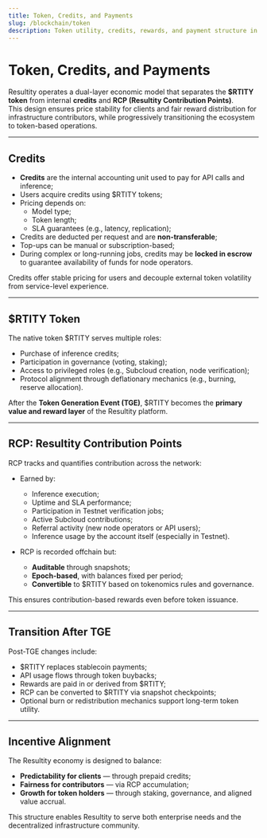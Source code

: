 ```yaml
---
title: Token, Credits, and Payments
slug: /blockchain/token
description: Token utility, credits, rewards, and payment structure in Resultity.
---
```


# Token, Credits, and Payments

Resultity operates a dual-layer economic model that separates the **$RTITY token** from internal **credits** and **RCP (Resultity Contribution Points)**.  
This design ensures price stability for clients and fair reward distribution for infrastructure contributors, while progressively transitioning the ecosystem to token-based operations.

---

## Credits

- **Credits** are the internal accounting unit used to pay for API calls and inference;
- Users acquire credits using $RTITY tokens;
- Pricing depends on:
  - Model type;
  - Token length;
  - SLA guarantees (e.g., latency, replication);
- Credits are deducted per request and are **non-transferable**;
- Top-ups can be manual or subscription-based;
- During complex or long-running jobs, credits may be **locked in escrow** to guarantee availability of funds for node operators.

Credits offer stable pricing for users and decouple external token volatility from service-level experience.

---

## $RTITY Token

The native token $RTITY serves multiple roles:

- Purchase of inference credits;
- Participation in governance (voting, staking);
- Access to privileged roles (e.g., Subcloud creation, node verification);
- Protocol alignment through deflationary mechanics (e.g., burning, reserve allocation).

After the **Token Generation Event (TGE)**, $RTITY becomes the **primary value and reward layer** of the Resultity platform.

---

## RCP: Resultity Contribution Points

RCP tracks and quantifies contribution across the network:

- Earned by:
  - Inference execution;
  - Uptime and SLA performance;
  - Participation in Testnet verification jobs;
  - Active Subcloud contributions;
  - Referral activity (new node operators or API users);
  - Inference usage by the account itself (especially in Testnet).

- RCP is recorded offchain but:
  - **Auditable** through snapshots;
  - **Epoch-based**, with balances fixed per period;
  - **Convertible** to $RTITY based on tokenomics rules and governance.

This ensures contribution-based rewards even before token issuance.

---

## Transition After TGE

Post-TGE changes include:

- $RTITY replaces stablecoin payments;
- API usage flows through token buybacks;
- Rewards are paid in or derived from $RTITY;
- RCP can be converted to $RTITY via snapshot checkpoints;
- Optional burn or redistribution mechanics support long-term token utility.

---

## Incentive Alignment

The Resultity economy is designed to balance:

- **Predictability for clients** — through prepaid credits;
- **Fairness for contributors** — via RCP accumulation;
- **Growth for token holders** — through staking, governance, and aligned value accrual.

This structure enables Resultity to serve both enterprise needs and the decentralized infrastructure community.


